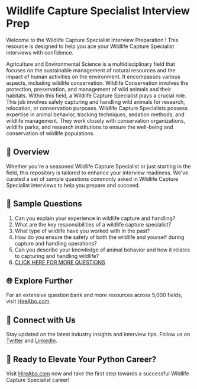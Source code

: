# Wildlife Capture Specialist Interview Prep

Welcome to the Wildlife Capture Specialist Interview Preparation ! This resource is designed to help you ace your Wildlife Capture Specialist interviews with confidence.

Agriculture and Environmental Science is a multidisciplinary field that focuses on the sustainable management of natural resources and the impact of human activities on the environment. It encompasses various aspects, including wildlife conservation. Wildlife Conservation involves the protection, preservation, and management of wild animals and their habitats. Within this field, a Wildlife Capture Specialist plays a crucial role. This job involves safely capturing and handling wild animals for research, relocation, or conservation purposes. Wildlife Capture Specialists possess expertise in animal behavior, tracking techniques, sedation methods, and wildlife management. They work closely with conservation organizations, wildlife parks, and research institutions to ensure the well-being and conservation of wildlife populations.

## 🚀 Overview

Whether you're a seasoned Wildlife Capture Specialist or just starting in the field, this repository is tailored to enhance your interview readiness. We've curated a set of sample questions commonly asked in Wildlife Capture Specialist interviews to help you prepare and succeed.

## 📝 Sample Questions

1. Can you explain your experience in wildlife capture and handling?
2. What are the key responsibilities of a wildlife capture specialist?
3. What type of wildlife have you worked with in the past?
4. How do you ensure the safety of both the wildlife and yourself during capture and handling operations?
5. Can you describe your knowledge of animal behavior and how it relates to capturing and handling wildlife?
6. [CLICK HERE FOR MORE QUESTIONS](https://hireabo.com/job/10_3_39/Wildlife%20Capture%20Specialist)

## 🌐 Explore Further

For an extensive question bank and more resources across 5,000 fields, visit [HireAbo.com](https://www.hireabo.com).

## 📱 Connect with Us

Stay updated on the latest industry insights and interview tips. Follow us on [Twitter](https://twitter.com/hireabo) and [LinkedIn](https://www.linkedin.com/in/hire-abo-3609972a8/).

## 🚀 Ready to Elevate Your Python Career?

Visit [HireAbo.com](https://www.hireabo.com) now and take the first step towards a successful Wildlife Capture Specialist career!